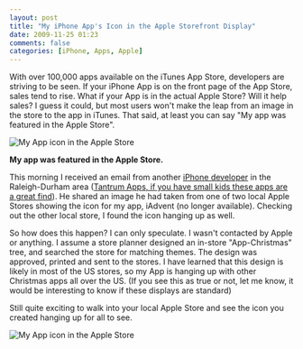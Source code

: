```yaml
---
layout: post
title: "My iPhone App's Icon in the Apple Storefront Display"
date: 2009-11-25 01:23
comments: false
categories: [iPhone, Apps, Apple]
---
```


With over 100,000 apps available on the iTunes App Store, developers are striving to be seen. If your iPhone App is on the front page of the App Store, sales tend to rise. What if your App is in the actual Apple Store? Will it help sales? I guess it could, but most users won't make the leap from an image in the store to the app in iTunes. That said, at least you can say "My app was featured in the Apple Store".

<!-- more -->

![My App icon in the Apple Store](/assets/images/christmas-photo-1.jpg)

__My app was featured in the Apple Store.__

This morning I received an email from another [iPhone developer]("http://lawpower.net/") in the Raleigh-Durham area ([Tantrum Apps, if you have small kids these apps are a great find]("http://tantrumapps.com/")). He shared an image he had taken from one of two local Apple Stores showing the icon for my app, iAdvent (no longer available). Checking out the other local store, I found the icon hanging up as well.

So how does this happen? I can only speculate. I wasn't contacted by Apple or anything. I assume a store planner designed an in-store "App-Christmas" tree, and searched the store for matching themes. The design was approved, printed and sent to the stores. I have learned that this design is likely in most of the US stores, so my App is hanging up with other Christmas apps all over the US. (If you see this as true or not, let me know, it would be interesting to know if these displays are standard)

Still quite exciting to walk into your local Apple Store and see the icon you created hanging up for all to see.

![My App icon in the Apple Store](/assets/images/christmas-photo-2.jpg)